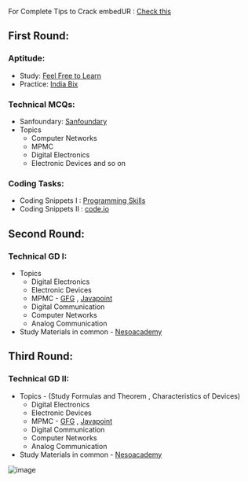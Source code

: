 
For Complete Tips to Crack embedUR : [Check this](https://youtu.be/1a_2Yi2vIOw)

## First Round:
### Aptitude:
- Study: [Feel Free to Learn](https://www.feelfreetolearn.com/)
- Practice: [India Bix](https://www.indiabix.com/)

### Technical MCQs:
- Sanfoundary: [Sanfoundary](https://www.sanfoundry.com/)
- Topics
    - Computer Networks
    - MPMC
    - Digital Electronics
    - Electronic Devices and so on
### Coding Tasks:
- Coding Snippets I : [Programming Skills](https://www.pskills.org/c.jsp) 
- Coding Snippets II : [code.io](https://youtube.com/playlist?list=PLhP5RsB7fhE3h5MvxjC2MHPbCjcL_8-e5&feature=shared)

## Second Round:
### Technical GD I:
- Topics
    - Digital Electronics
    - Electronic Devices
    - MPMC - [GFG](https://www.geeksforgeeks.org/microprocessor-tutorials/) ,  [Javapoint](https://www.javatpoint.com/microprocessor-tutorial)
    - Digital Communication
    - Computer Networks
    - Analog Communication
- Study Materials in common - [Nesoacademy](https://www.nesoacademy.org/)
    

## Third Round:
### Technical GD II:
- Topics - (Study Formulas and Theorem , Characteristics of Devices)
    - Digital Electronics
    - Electronic Devices
    - MPMC - [GFG](https://www.geeksforgeeks.org/microprocessor-tutorials/) ,  [Javapoint](https://www.javatpoint.com/microprocessor-tutorial)
    - Digital Communication
    - Computer Networks
    - Analog Communication
- Study Materials in common - [Nesoacademy](https://www.nesoacademy.org/)


![image](https://github.com/JatinKishore/Placment_Preparation/assets/122717391/71493f55-d4f2-42fb-a42e-aa7696914426)



  
